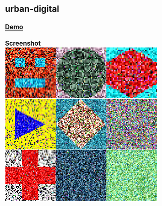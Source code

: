 # urban-digital

## [Demo](http://cssdeck.com/labs/full/3zmtyqru)

## Screenshot ![screenshot](screenshot.png?raw=true "screenshot")
